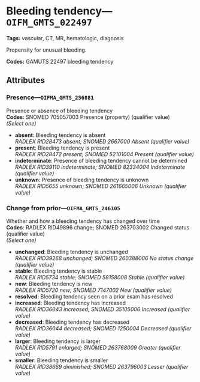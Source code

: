 # Bleeding tendency—`OIFM_GMTS_022497`

**Tags:** vascular, CT, MR, hematologic, diagnosis

Propensity for unusual bleeding.

**Codes:** GAMUTS 22497 bleeding tendency

## Attributes

### Presence—`OIFMA_GMTS_256881`

Presence or absence of bleeding tendency  
**Codes**: SNOMED 705057003 Presence (property) (qualifier value)  
*(Select one)*

- **absent**: Bleeding tendency is absent  
_RADLEX RID28473 absent; SNOMED 2667000 Absent (qualifier value)_
- **present**: Bleeding tendency is present  
_RADLEX RID28472 present; SNOMED 52101004 Present (qualifier value)_
- **indeterminate**: Presence of bleeding tendency cannot be determined  
_RADLEX RID39110 indeterminate; SNOMED 82334004 Indeterminate (qualifier value)_
- **unknown**: Presence of bleeding tendency is unknown  
_RADLEX RID5655 unknown; SNOMED 261665006 Unknown (qualifier value)_

### Change from prior—`OIFMA_GMTS_246105`

Whether and how a bleeding tendency has changed over time  
**Codes**: RADLEX RID49896 change; SNOMED 263703002 Changed status (qualifier value)  
*(Select one)*

- **unchanged**: Bleeding tendency is unchanged  
_RADLEX RID39268 unchanged; SNOMED 260388006 No status change (qualifier value)_
- **stable**: Bleeding tendency is stable  
_RADLEX RID5734 stable; SNOMED 58158008 Stable (qualifier value)_
- **new**: Bleeding tendency is new  
_RADLEX RID5720 new; SNOMED 7147002 New (qualifier value)_
- **resolved**: Bleeding tendency seen on a prior exam has resolved  
- **increased**: Bleeding tendency has increased  
_RADLEX RID36043 increased; SNOMED 35105006 Increased (qualifier value)_
- **decreased**: Bleeding tendency has decreased  
_RADLEX RID36044 decreased; SNOMED 1250004 Decreased (qualifier value)_
- **larger**: Bleeding tendency is larger  
_RADLEX RID5791 enlarged; SNOMED 263768009 Greater (qualifier value)_
- **smaller**: Bleeding tendency is smaller  
_RADLEX RID38669 diminished; SNOMED 263796003 Lesser (qualifier value)_